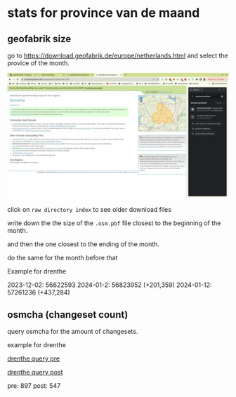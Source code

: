 # stats for province van de maand

## geofabrik size

go to  https://download.geofabrik.de/europe/netherlands.html and select the provice of the month.

![Alt text](image.png)

click on `raw directory index` to see older download files

write down the the size of the `.osm.pbf` file closest to the beginning of the month.

and then the one closest to the ending of the month.

do the same for the month before that

Example for drenthe

2023-12-02: 56622593
2024-01-2: 56823952 (+201,359)
2024-01-12: 57261236 (+437,284)

## osmcha (changeset count)

query osmcha for the amount of changesets.

example for drenthe

[drenthe query pre](https://osmcha.org/filters?filters=%7B%22geometry%22%3A%5B%7B%22label%22%3A%7B%22type%22%3A%22Polygon%22%2C%22coordinates%22%3A%5B%5B%5B6.11982%2C52.854215%5D%2C%5B6.383902%2C52.612196%5D%2C%5B7.041733%2C52.63271%5D%2C%5B7.09274%2C52.838196%5D%2C%5B6.485458%2C53.203829%5D%2C%5B6.305274%2C53.08119%5D%2C%5B6.393436%2C52.932843%5D%2C%5B6.11982%2C52.854215%5D%5D%5D%7D%2C%22value%22%3A%7B%22type%22%3A%22Polygon%22%2C%22coordinates%22%3A%5B%5B%5B6.11982%2C52.854215%5D%2C%5B6.383902%2C52.612196%5D%2C%5B7.041733%2C52.63271%5D%2C%5B7.09274%2C52.838196%5D%2C%5B6.485458%2C53.203829%5D%2C%5B6.305274%2C53.08119%5D%2C%5B6.393436%2C52.932843%5D%2C%5B6.11982%2C52.854215%5D%5D%5D%7D%7D%5D%2C%22date__gte%22%3A%5B%7B%22label%22%3A%222023-12-01%22%2C%22value%22%3A%222023-12-01%22%7D%5D%2C%22date__lte%22%3A%5B%7B%22label%22%3A%222023-12-31%22%2C%22value%22%3A%222023-12-31%22%7D%5D%7D)

[drenthe query post](https://osmcha.org/changesets/146130898?filters=%7B%22geometry%22%3A%5B%7B%22label%22%3A%7B%22type%22%3A%22Polygon%22%2C%22coordinates%22%3A%5B%5B%5B6.11982%2C52.854215%5D%2C%5B6.383902%2C52.612196%5D%2C%5B7.041733%2C52.63271%5D%2C%5B7.09274%2C52.838196%5D%2C%5B6.485458%2C53.203829%5D%2C%5B6.305274%2C53.08119%5D%2C%5B6.393436%2C52.932843%5D%2C%5B6.11982%2C52.854215%5D%5D%5D%7D%2C%22value%22%3A%7B%22type%22%3A%22Polygon%22%2C%22coordinates%22%3A%5B%5B%5B6.11982%2C52.854215%5D%2C%5B6.383902%2C52.612196%5D%2C%5B7.041733%2C52.63271%5D%2C%5B7.09274%2C52.838196%5D%2C%5B6.485458%2C53.203829%5D%2C%5B6.305274%2C53.08119%5D%2C%5B6.393436%2C52.932843%5D%2C%5B6.11982%2C52.854215%5D%5D%5D%7D%7D%5D%2C%22date__gte%22%3A%5B%7B%22label%22%3A%222023-12-31%22%2C%22value%22%3A%222023-12-31%22%7D%5D%2C%22date__lte%22%3A%5B%7B%22label%22%3A%222024-01-12%22%2C%22value%22%3A%222024-01-12%22%7D%5D%7D)

pre: 897
post: 547